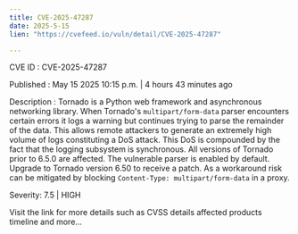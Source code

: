 ```yaml
---
title: CVE-2025-47287
date: 2025-5-15
lien: "https://cvefeed.io/vuln/detail/CVE-2025-47287"

---
```


CVE ID : CVE-2025-47287

Published :  May 15
2025
10:15 p.m. | 4 hours
43 minutes ago

Description : Tornado is a Python web framework and asynchronous networking library. When Tornado's ``multipart/form-data`` parser encounters certain errors
it logs a warning but continues trying to parse the remainder of the data. This allows remote attackers to generate an extremely high volume of logs
constituting a DoS attack. This DoS is compounded by the fact that the logging subsystem is synchronous. All versions of Tornado prior to 6.5.0 are affected. The vulnerable parser is enabled by default. Upgrade to Tornado version 6.50 to receive a patch. As a workaround
risk can be mitigated by blocking `Content-Type: multipart/form-data` in a proxy.

Severity: 7.5 | HIGH

Visit the link for more details
such as CVSS details
affected products
timeline
and more...
